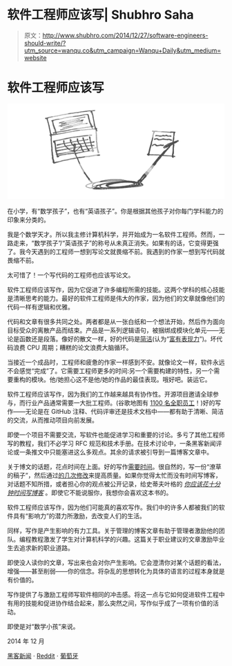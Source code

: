 # 软件工程师应该写| Shubhro Saha

> 原文：<http://www.shubhro.com/2014/12/27/software-engineers-should-write/?utm_source=wanqu.co&utm_campaign=Wanqu+Daily&utm_medium=website>

# 软件工程师应该写

![](img/c457c0fdb12e03cb5259ccc73181065a.png)

在小学，有“数学孩子”，也有“英语孩子”。你是根据其他孩子对你每门学科能力的印象来分类的。

我是个数学天才。所以我主修计算机科学，并开始成为一名软件工程师。然而，一路走来，“数学孩子”/“英语孩子”的称号从未真正消失。如果有的话，它变得更强了。我今天遇到的工程师一想到写论文就畏缩不前。我遇到的作家一想到写代码就畏缩不前。

太可惜了！一个写代码的工程师也应该写论文。

软件工程师应该写作，因为它促进了许多编程所需的技能。这两个学科的核心技能是清晰思考的能力。最好的软件工程师是伟大的作家，因为他们的文章就像他们的代码一样有逻辑和优雅。

代码和文章有很多共同之处。两者都是从一张白纸和一个想法开始，然后作为面向目标受众的离散产品而结束。产品是一系列逻辑语句，被捆绑成模块化单元——无论是函数还是段落。像好的散文一样，好的代码是[简洁](http://www.folklore.org/StoryView.py?story=Negative_2000_Lines_Of_Code.txt)(认为“[富有表现力](https://robinwinslow.co.uk/2013/11/22/expressive-coding/)”)。坏代码浪费 CPU 周期；糟糕的论文浪费大脑循环。

当接近一个成品时，工程师和疲惫的作家一样感到不安。就像论文一样，软件永远不会感觉“完成”了。它需要工程师更多的时间:另一个需要构建的特性，另一个需要重构的模块。他/她担心这不是他/她的作品的最佳表现。哦好吧。装运它。

软件工程师应该写作，因为我们的工作越来越具有协作性。开源项目邀请全球参与，而行业产品通常需要一大批工程师。(谷歌地图有 [1100 名全职员工](http://www.businessinsider.com/to-do-what-google-does-in-maps-apple-would-have-to-hire-7000-people-2012-6)！)好的写作——无论是在 GitHub 注释、代码评审还是技术文档中——都有助于清晰、简洁的交流，从而推动项目向前发展。

即使一个项目不需要交流，写软件也能促进学习和重要的讨论。多亏了其他工程师写的教程，我们不必学习 RFC 规范和技术手册。在技术讨论中，一条黑客新闻评论或一条推文中只能塞进这么多观点。其余的请求被引导到一篇博客文章中。

关于博文的话题，花点时间在上面。好的写作[需要时间](http://goinswriter.com/the-difference-between-good-writers-and-bad-writers/)。很自然的，写一份“潦草的稿子”，然后通过[的几次修改](http://www.paulgraham.com/writing44.html)来提高质量。如果你觉得太忙而没有时间写博客，对话题不知所措，或者担心你的观点被公开记录，给史蒂夫叶格的 [*你应该花十分钟时间写博客*](https://sites.google.com/site/steveyegge2/you-should-write-blogs) 。即使它不能说服你，我想你会喜欢这本书的。

软件工程师应该写作，因为他们可能真的喜欢写作。我们中的许多人都被我们的软件具有“影响力”的潜力所激励，去改变人们的生活。

同样，写作是产生影响的有力工具。关于管理的博客文章有助于管理者激励他的团队。编程教程激发了学生对计算机科学的兴趣。这篇关于职业建议的文章激励毕业生去追求新的职业道路。

即使没人读你的文章，写出来也会对你产生影响。它会澄清你对某个话题的看法，增强——甚至削弱——你的信念。将杂乱的思想转化为具体的语言的过程本身就是有价值的。

写作提供了与激励工程师写软件相同的冲击感。将这一点与它如何促进软件工程中有用的技能和促进协作结合起来，那么突然之间，写作似乎成了一项有价值的活动。

即使是对“数学小孩”来说。

2014 年 12 月

[黑客新闻](https://news.ycombinator.com/item?id=8810382) ⋅ [Reddit](https://www.reddit.com/r/programming/comments/2qpy4g/software_engineers_should_write/) ⋅ [葡萄牙](http://andersonnnunes.org/?p=338)